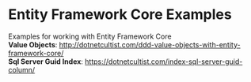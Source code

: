 # Entity Framework Core Examples
Examples for working with Entity Framework Core  
**Value Objects**: http://dotnetcultist.com/ddd-value-objects-with-entity-framework-core/  
**Sql Server Guid Index**: https://dotnetcultist.com/index-sql-server-guid-column/

